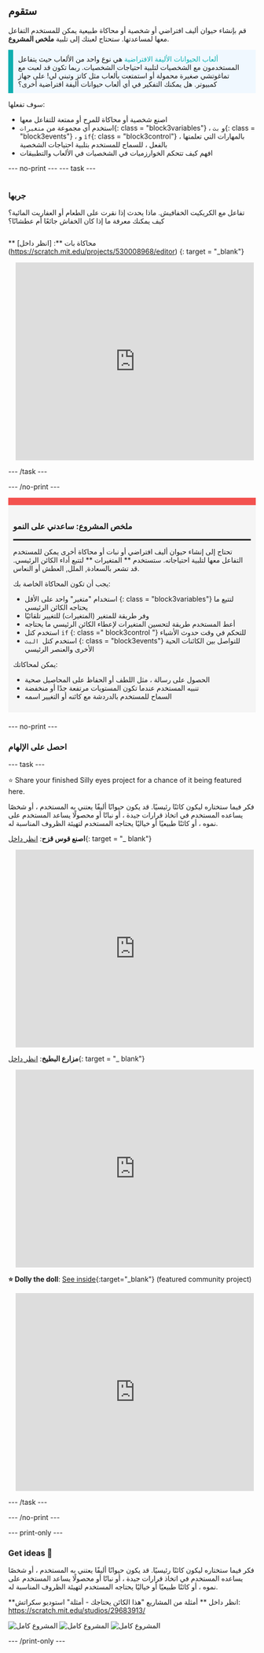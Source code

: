 ## ستقوم

قم بإنشاء حيوان أليف افتراضي أو شخصية أو محاكاة طبيعية يمكن للمستخدم التفاعل معها لمساعدتها. ستحتاج لعبتك إلى تلبية **ملخص المشروع**.

<p style="border-left: solid; border-width:10px; border-color: #0faeb0; background-color: aliceblue; padding: 10px;">
<span style="color: #0faeb0">ألعاب الحيوانات الأليفة الافتراضية</span> هي نوع واحد من الألعاب حيث يتفاعل المستخدمون مع الشخصيات لتلبية احتياجات الشخصيات. ربما تكون قد لعبت مع تماغوتشي صغيرة محمولة أو استمتعت بألعاب مثل كاتز وتبني لي! على جهاز كمبيوتر. هل يمكنك التفكير في أي ألعاب حيوانات أليفة افتراضية أخرى؟
</p>

سوف تفعلها:
+ اصنع شخصية أو محاكاة للمرح أو ممتعة للتفاعل معها
+ استخدم أي مجموعة من `متغيرات`{: class = "block3variables"} ، و `بث`{: class = "block3events"} ، و `if`{: class = "block3control"} ، بالمهارات التي تعلمتها بالفعل ، للسماح للمستخدم بتلبية احتياجات الشخصية
+ افهم كيف تتحكم الخوارزميات في الشخصيات في الألعاب والتطبيقات

--- no-print --- --- task ---

<div style="display: flex; flex-wrap: wrap">
<div style="flex-basis: 200px; flex-grow: 1">

### جربها

تفاعل مع الكريكيت الخفافيش. ماذا يحدث إذا نقرت على الطعام أو العفاريت المائية؟ كيف يمكنك معرفة ما إذا كان الخفاش جائعًا أم عطشانًا؟

</div>
<div>

** محاكاة بات **: [انظر داخل] (https://scratch.mit.edu/projects/530008968/editor) {: target = "_blank"}
<div class="scratch-preview" style="margin-left: 15px;">
  <iframe allowtransparency="true" width="485" height="402" src="https://scratch.mit.edu/projects/embed/530008968/?autostart=false" frameborder="0"></iframe>
</div>

</div>
</div>

--- /task ---

--- /no-print ---

<div style="border-top: 15px solid #f3524f; background-color: whitesmoke; margin-bottom: 20px; padding: 10px;">

### ملخص المشروع: ساعدني على النمو
<hr style="border-top: 2px solid black;">
تحتاج إلى إنشاء حيوان أليف افتراضي أو نبات أو محاكاة أخرى يمكن للمستخدم التفاعل معها لتلبية احتياجاته. ستستخدم ** المتغيرات ** لتتبع أداء الكائن الرئيسي. قد تشعر بالسعادة, الملل, العطش أو النعاس. 

يجب أن تكون المحاكاة الخاصة بك:
+ استخدام "متغير" واحد على الأقل {: class = "block3variables"} لتتبع ما يحتاجه الكائن الرئيسي
+ وفر طريقة للمتغير (المتغيرات) للتغيير تلقائيًا
+ أعط المستخدم طريقة لتحسين المتغيرات لإعطاء الكائن الرئيسي ما يحتاجه
+ استخدم كتل `if` {: class =" block3control "} للتحكم في وقت حدوث الأشياء
+ استخدم كتل` البث` {: class = "block3events"} للتواصل بين الكائنات الحية الأخرى والعنصر الرئيسي

يمكن لمحاكاتك:
+ الحصول على رسالة ، مثل اللطف أو الحفاظ على المحاصيل صحية
+ تنبيه المستخدم عندما تكون المستويات مرتفعة جدًا أو منخفضة
+ السماح للمستخدم بالدردشة مع كائنه أو التغيير اسمه
</div>

--- no-print ---

### احصل على الإلهام

--- task ---

⭐ Share your finished Silly eyes project for a chance of it being featured here.

فكر فيما ستختاره ليكون كائنًا رئيسيًا. قد يكون حيوانًا أليفًا يعتني به المستخدم ، أو شخصًا يساعده المستخدم في اتخاذ قرارات جيدة ، أو نباتًا أو محصولًا يساعد المستخدم على نموه ، أو كائنًا طبيعيًا أو خياليًا يحتاجه المستخدم لتهيئة الظروف المناسبة له.

**اصنع قوس قزح**: [انظر داخل](https://scratch.mit.edu/projects/530034441/editor){: target = "_ blank"}
<div class="scratch-preview" style="margin-left: 15px;">
  <iframe allowtransparency="true" width="485" height="402" src="https://scratch.mit.edu/projects/embed/530034441/?autostart=false" frameborder="0"></iframe>
</div>

**مزارع البطيخ**: [انظر داخل](https://scratch.mit.edu/projects/531858794/editor){: target = "_ blank"}
<div class="scratch-preview" style="margin-left: 15px;">
  <iframe allowtransparency="true" width="485" height="402" src="https://scratch.mit.edu/projects/embed/531858794/?autostart=false" frameborder="0"></iframe>
</div>

**⭐ Dolly the doll**: [See inside](https://scratch.mit.edu/projects/799871118/editor){:target="_blank"} (featured community project)
<div class="scratch-preview" style="margin-left: 15px;">
  <iframe allowtransparency="true" width="485" height="402" src="https://scratch.mit.edu/projects/embed/799871118/?autostart=false" frameborder="0"></iframe>
</div>

--- /task ---

--- /no-print ---

--- print-only ---

### Get ideas 💭

فكر فيما ستختاره ليكون كائنًا رئيسيًا. قد يكون حيوانًا أليفًا يعتني به المستخدم ، أو شخصًا يساعده المستخدم في اتخاذ قرارات جيدة ، أو نباتًا أو محصولًا يساعد المستخدم على نموه ، أو كائنًا طبيعيًا أو خياليًا يحتاجه المستخدم لتهيئة الظروف المناسبة له.

**انظر داخل ** أمثلة من المشاريع "هذا الكائن يحتاجك - أمثلة" استوديو سكراتش: https://scratch.mit.edu/studios/29683913/

![المشروع كامل](images/bat-project.png) ![المشروع كامل](images/watermelon-project.png) ![المشروع كامل](images/rainbow-project.png)

--- /print-only ---


